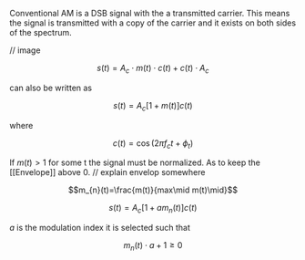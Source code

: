 

Conventional AM is a DSB signal with the a transmitted carrier. This means the signal is transmitted with a copy of the carrier and it exists on both sides of the spectrum. 

// image



$$s(t)=A_{c}\cdot m(t)\cdot c(t)+c(t)\cdot A_{c}$$

can also be written as 

$$s(t)=A_{c}[1+m(t)]c(t)$$

where 

$$c(t)=\cos(2\pi f_{c}t+\phi_{t})$$ 

If $m(t)\gt 1$ for some t the signal must be normalized. As to keep the [[Envelope]] above 0. // explain envelop somewhere 

$$m_{n}(t)=\frac{m(t)}{max\mid m(t)\mid}$$

$$s(t)=A_{c}[1+am_{n}(t)]c(t)$$ 

$a$ is the modulation index it is selected such that

$$m_{n}(t)\cdot a+1\ge 0$$


